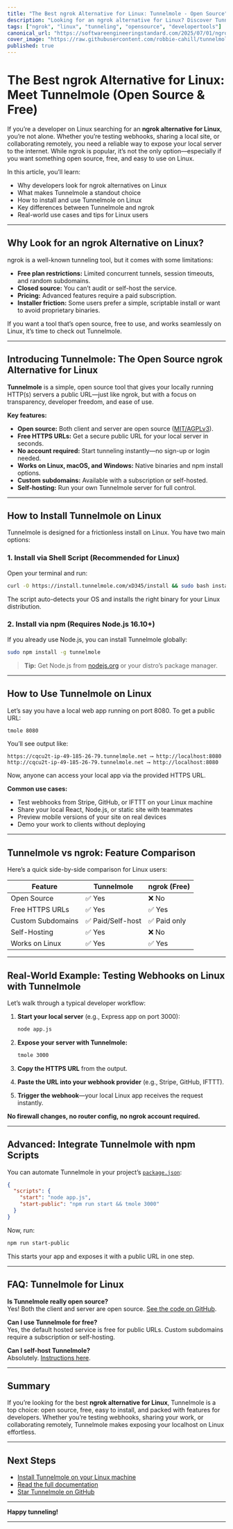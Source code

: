 ```yaml
---
title: "The Best ngrok Alternative for Linux: Tunnelmole - Open Source"
description: "Looking for an ngrok alternative for Linux? Discover Tunnelmole, a free, open source tunneling tool that makes sharing your localhost on Linux fast and easy."
tags: ["ngrok", "linux", "tunneling", "opensource", "developertools"]
canonical_url: "https://softwareengineeringstandard.com/2025/07/01/ngrok-alternative-for-linux/"
cover_image: "https://raw.githubusercontent.com/robbie-cahill/tunnelmole-client/main/docs/img/tunnelmole-demo.gif"
published: true
---
```


# The Best ngrok Alternative for Linux: Meet Tunnelmole (Open Source & Free)

If you’re a developer on Linux searching for an **ngrok alternative for Linux**, you’re not alone. Whether you’re testing webhooks, sharing a local site, or collaborating remotely, you need a reliable way to expose your local server to the internet. While ngrok is popular, it’s not the only option—especially if you want something open source, free, and easy to use on Linux.

In this article, you’ll learn:

- Why developers look for ngrok alternatives on Linux
- What makes Tunnelmole a standout choice
- How to install and use Tunnelmole on Linux
- Key differences between Tunnelmole and ngrok
- Real-world use cases and tips for Linux users

---

## Why Look for an ngrok Alternative on Linux?

ngrok is a well-known tunneling tool, but it comes with some limitations:

- **Free plan restrictions:** Limited concurrent tunnels, session timeouts, and random subdomains.
- **Closed source:** You can’t audit or self-host the service.
- **Pricing:** Advanced features require a paid subscription.
- **Installer friction:** Some users prefer a simple, scriptable install or want to avoid proprietary binaries.

If you want a tool that’s open source, free to use, and works seamlessly on Linux, it’s time to check out Tunnelmole.

---

## Introducing Tunnelmole: The Open Source ngrok Alternative for Linux

**Tunnelmole** is a simple, open source tool that gives your locally running HTTP(s) servers a public URL—just like ngrok, but with a focus on transparency, developer freedom, and ease of use.

**Key features:**

- **Open source:** Both client and server are open source ([MIT/AGPLv3](https://github.com/robbie-cahill/tunnelmole-client#is-tunnelmole-fully-open-source)).
- **Free HTTPS URLs:** Get a secure public URL for your local server in seconds.
- **No account required:** Start tunneling instantly—no sign-up or login needed.
- **Works on Linux, macOS, and Windows:** Native binaries and npm install options.
- **Custom subdomains:** Available with a subscription or self-hosted.
- **Self-hosting:** Run your own Tunnelmole server for full control.

---

## How to Install Tunnelmole on Linux

Tunnelmole is designed for a frictionless install on Linux. You have two main options:

### 1. Install via Shell Script (Recommended for Linux)

Open your terminal and run:

```bash
curl -O https://install.tunnelmole.com/xD345/install && sudo bash install
```

The script auto-detects your OS and installs the right binary for your Linux distribution.

### 2. Install via npm (Requires Node.js 16.10+)

If you already use Node.js, you can install Tunnelmole globally:

```bash
sudo npm install -g tunnelmole
```

> **Tip:** Get Node.js from [nodejs.org](https://nodejs.org/) or your distro’s package manager.

---

## How to Use Tunnelmole on Linux

Let’s say you have a local web app running on port 8080. To get a public URL:

```bash
tmole 8080
```

You’ll see output like:

```
https://cqcu2t-ip-49-185-26-79.tunnelmole.net ⟶ http://localhost:8080
http://cqcu2t-ip-49-185-26-79.tunnelmole.net ⟶ http://localhost:8080
```

Now, anyone can access your local app via the provided HTTPS URL.

**Common use cases:**

- Test webhooks from Stripe, GitHub, or IFTTT on your Linux machine
- Share your local React, Node.js, or static site with teammates
- Preview mobile versions of your site on real devices
- Demo your work to clients without deploying

---

## Tunnelmole vs ngrok: Feature Comparison

Here’s a quick side-by-side comparison for Linux users:

| Feature                | Tunnelmole                | ngrok (Free)           |
|------------------------|---------------------------|------------------------|
| Open Source            | ✅ Yes                    | ❌ No                  |
| Free HTTPS URLs        | ✅ Yes                    | ✅ Yes                 |
| Custom Subdomains      | ✅ Paid/Self-host         | ✅ Paid only           |
| Self-Hosting           | ✅ Yes                    | ❌ No                  |
| Works on Linux         | ✅ Yes                    | ✅ Yes                 |

---

## Real-World Example: Testing Webhooks on Linux with Tunnelmole

Let’s walk through a typical developer workflow:

1. **Start your local server** (e.g., Express app on port 3000):

    ```bash
    node app.js
    ```

2. **Expose your server with Tunnelmole:**

    ```bash
    tmole 3000
    ```

3. **Copy the HTTPS URL** from the output.

4. **Paste the URL into your webhook provider** (e.g., Stripe, GitHub, IFTTT).

5. **Trigger the webhook**—your local Linux app receives the request instantly.

**No firewall changes, no router config, no ngrok account required.**

---

## Advanced: Integrate Tunnelmole with npm Scripts

You can automate Tunnelmole in your project’s [`package.json`](content/example-article.md:line):

```json
{
  "scripts": {
    "start": "node app.js",
    "start-public": "npm run start && tmole 3000"
  }
}
```

Now, run:

```bash
npm run start-public
```

This starts your app and exposes it with a public URL in one step.

---

## FAQ: Tunnelmole for Linux

**Is Tunnelmole really open source?**  
Yes! Both the client and server are open source. [See the code on GitHub](https://github.com/robbie-cahill/tunnelmole-client).

**Can I use Tunnelmole for free?**  
Yes, the default hosted service is free for public URLs. Custom subdomains require a subscription or self-hosting.

**Can I self-host Tunnelmole?**  
Absolutely. [Instructions here](https://github.com/robbie-cahill/tunnelmole-service/).

---

## Summary

If you’re looking for the best **ngrok alternative for Linux**, Tunnelmole is a top choice: open source, free, easy to install, and packed with features for developers. Whether you’re testing webhooks, sharing your work, or collaborating remotely, Tunnelmole makes exposing your localhost on Linux effortless.

---

## Next Steps

- [Install Tunnelmole on your Linux machine](https://tunnelmole.com/?utm_source=ngrok-alternative-linux-article)
- [Read the full documentation](https://github.com/robbie-cahill/tunnelmole-client#readme)
- [Star Tunnelmole on GitHub](https://github.com/robbie-cahill/tunnelmole-client)

---

**Happy tunneling!**

---